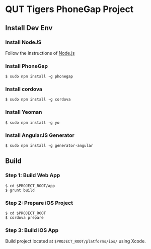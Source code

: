# QUT Tigers PhoneGap Project

## Install Dev Env

### Install NodeJS

Follow the instructions of [Node.js](https://nodejs.org/)

### Install PhoneGap

```
$ sudo npm install -g phonegap
```

### Install cordova

```
$ sudo npm install -g cordova
```

### Install Yeoman

```
$ sudo npm install -g yo
```

### Install AngularJS Generator

```
$ sudo npm install -g generator-angular
```

## Build

### Step 1: Build Web App

```
$ cd $PROJECT_ROOT/app
$ grunt build
```

### Step 2: Prepare iOS Project

```
$ cd $PROJECT_ROOT
$ cordova prepare
```

### Step 3: Build iOS App

Build project located at `$PROJECT_ROOT/platforms/ios/` using Xcode.
